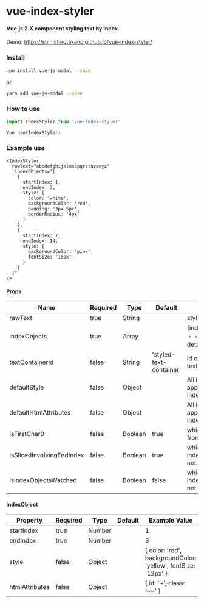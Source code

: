 # vue-index-styler

#### Vue.js 2.X component styling text by index.

Demo: https://shinichirotakano.github.io/vue-index-styler/

### Install

```bash
npm install vue-js-modal --save
```
or
```bash
yarn add vue-js-modal --save
```

### How to use

```javascript
import IndexStyler from 'vue-index-styler'

Vue.use(IndexStyler)
```

### Example use
```vue
<IndexStyler
  rawText="abcdefghijklmnopqrstuvwxyz"
  :indexObjects="[
    {
      startIndex: 1,
      endIndex: 3,
      style: {
        color: 'white',
        backgroundColor: 'red',
        padding: '3px 5px',
        borderRadius: '4px'
      }
    },
    {
      startIndex: 7,
      endIndex: 14,
      style: {
        backgroundColor: 'pink',
        fontSize: '15px'
      }
    }
  ]"
/>
```

#### Props

| Name      | Required | Type          | Default     | Description   |
| ---       | ---      | ---           | ---         | ---           |
| rawText | true | String | | styled text |
| indexObjects | true | Array | | [indexObject, indexObject, ・・・・]　* IndexObject detail is below. |
| textContainerId | false | String | 'styled-text-container' | id of div involving styled text. |
| defaultStyle | false | Object | | All indexeObjects are applied. Format is same as indexObject.style. |
| defaultHtmlAttributes | false | Object | | All indexeObjects are applied. Format is same as indexObject.htmlAttributes. |
| isFirstChar0 | false | Boolean | true | which to count rawText from 0 or 1. |
| isSlicedInvolvingEndIndex | false | Boolean | true | which to involve indexObject.endIndex or not. |
| isIndexObjectsWatched | false | Boolean | false | which to watch indexObjects change or not. |

#### IndexObject
| Property      | Required | Type          | Default     | Example Value   |
| ---       | ---      | ---           | ---         | ---           |
| startIndex | true | Number | | 1 |
| endIndex | true | Number | | 3 |
| style | false | Object | | { color: 'red', backgroundColor: 'yellow', fontSize: '12px' } |
| htmlAttributes | false | Object | | { id: '~~~', class: '~~~~' } |
